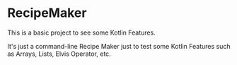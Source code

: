 # RecipeMaker


This is a basic project to see some Kotlin Features.

It's just a command-line Recipe Maker just to test some Kotlin Features such as
Arrays, Lists, Elvis Operator, etc.

